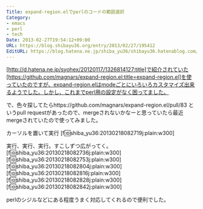 ```yaml
---
Title: expand-region.elでperlのコードの範囲選択
Category:
- emacs
- perl
- tech
Date: 2013-02-27T19:54:12+09:00
URL: https://blog.shibayu36.org/entry/2013/02/27/195412
EditURL: https://blog.hatena.ne.jp/shiba_yu36/shibayu36.hatenablog.com/atom/entry/6435922169449115920
---
```


[http://d.hatena.ne.jp/syohex/20120117/1326814127:title]で紹介されていた[https://github.com/magnars/expand-region.el:title=expand-region.el]を使っていたのですが、expand-region.elはmodeごとにいろいろカスタマイズ出来るようでした。しかし、これまでperl用の設定がなく困ってました。

で、色々探してたらhttps://github.com/magnars/expand-region.el/pull/83 というpull requestがあったので、mergeされないかなーと思っていたら最近mergeされていたので使ってみました。

カーソルを置いて実行
[f:id:shiba_yu36:20130218082719j:plain:w300]

実行、実行、実行。すこしずつ広がってく。
[f:id:shiba_yu36:20130218082736j:plain:w300]
[f:id:shiba_yu36:20130218082753j:plain:w300]
[f:id:shiba_yu36:20130218082804j:plain:w300]
[f:id:shiba_yu36:20130218082816j:plain:w300]
[f:id:shiba_yu36:20130218082828j:plain:w300]
[f:id:shiba_yu36:20130218082842j:plain:w300]

perlのシジルなどにある程度うまく対応してくれるので便利でした。
